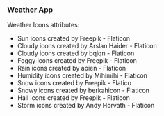### Weather App


Weather Icons attributes:
- Sun icons created by Freepik - Flaticon
- Cloudy icons created by Arslan Haider - Flaticon
- Cloudy icons created by bqlqn - Flaticon
- Foggy icons created by Freepik - Flaticon
- Rain icons created by apien - Flaticon
- Humidity icons created by Mihimihi - Flaticon
- Snow icons created by Freepik - Flatico
- Snowy icons created by berkahicon - Flaticon
- Hail icons created by Freepik - Flaticon
- Storm icons created by Andy Horvath - Flaticon